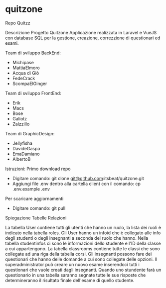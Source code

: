 # quitzone
Repo Quitzz

Descrizione Progetto Quitzone
Applicazione realizzata in Laravel e VueJS con database SQL per la gestione, creazione, correzzione di questionari ed esami.

Team di sviluppo BackEnd:
- Michipase
- MattiaElmoro
- Acqua di Giò
- FedeCrack
- ScompaElGinger

Team di sviluppo FrontEnd:
- Erik
- Macs
- Bose
- Galiotz
- Zalzzillo

Team di GraphicDesign:
- Jellyfisha
- DavideGaspa
- EmaDamiano
- AlbertoB

Istruzioni:
Primo download repo
- Digitare comando: git clone git@github.com:itsbeat/quitzone.git
- Aggiungi file .env dentro alla cartella client con il comando:       cp .env.example .env

Per scaricare aggiornamenti
- Digitare comando: git pull


Spiegazione Tabelle Relazioni

La tabella User contiene tutti gli utenti che hanno un ruolo, la lista dei ruoli è indicato nella tabella roles.
Gli User hanno un infoid che è collegato alle info degli studenti o degli insegnanti a seconda del ruolo che hanno.
Nella tabella studentinfos ci sono le informazioni dello studente e l'ID della classe a cui appartengono.
La tabella classrooms contiene tutte le classi che sono collegate ad una riga della tabella corsi.
Gli insegnanti possono fare dei questionari che hanno delle domande a cui sono collegate delle opzioni. 
Il superadministrator può creare un nuovo esame inserendoci tutti i questionari che vuole creati dagli insegnanti.
Quando uno stundente farà un questionario in una tabella saranno segnate tutte le sue risposte che determineranno il risultato finale dell'esame di quello studente.
